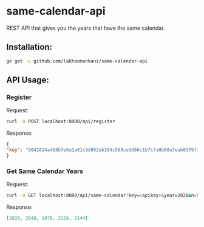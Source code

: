 # same-calendar-api

REST API that gives you the years that have the same calendar.

## Installation:
```bash
go get -u github.com/lakhanmankani/same-calendar-api
```

## API Usage:
### Register
Request:
```bash
curl -X POST localhost:8080/api/register
```
Response:
```json
{
"key": "9842824a468b7e0a1a01c9d802eb164c568ce3d86c1b7cfa0b80a7eab0379f3e"
}
```

### Get Same Calendar Years
Request:
```bash
curl -X GET localhost:8080/api/same-calendar?key=<apikey>&year=2020&n=5
```
Response:
```json
[2020, 2048, 2076, 2116, 2144]
```